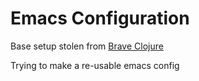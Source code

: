Emacs Configuration
===================

Base setup stolen from [Brave Clojure](https://github.com/flyingmachine/emacs-for-clojure)

Trying to make a re-usable emacs config
